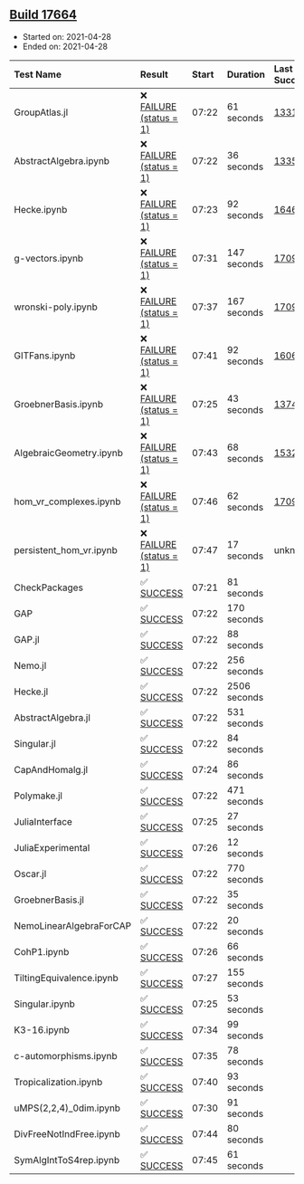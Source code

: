 ## [Build 17664](https://oscarci.mathematik.uni-kl.de/job/oscar/17664/)

* Started on: 2021-04-28
* Ended on: 2021-04-28

| Test Name    | Result | Start | Duration | Last Success | First Failure |
|:-------------|:-------|:------|:---------|:-------------|:--------------|
| GroupAtlas.jl | ❌ [FAILURE (status = 1)](https://oscarci.mathematik.uni-kl.de/job/oscar/17664/artifact/logs/build-17664/GroupAtlas.jl.log) | 07:22 | 61 seconds | [13311](https://oscarci.mathematik.uni-kl.de/job/oscar/13311/) | [13312](https://oscarci.mathematik.uni-kl.de/job/oscar/13312/) |
| AbstractAlgebra.ipynb | ❌ [FAILURE (status = 1)](https://oscarci.mathematik.uni-kl.de/job/oscar/17664/artifact/logs/build-17664/AbstractAlgebra.ipynb.log) | 07:22 | 36 seconds | [13355](https://oscarci.mathematik.uni-kl.de/job/oscar/13355/) | [13356](https://oscarci.mathematik.uni-kl.de/job/oscar/13356/) |
| Hecke.ipynb | ❌ [FAILURE (status = 1)](https://oscarci.mathematik.uni-kl.de/job/oscar/17664/artifact/logs/build-17664/Hecke.ipynb.log) | 07:23 | 92 seconds | [16463](https://oscarci.mathematik.uni-kl.de/job/oscar/16463/) | [16464](https://oscarci.mathematik.uni-kl.de/job/oscar/16464/) |
| g-vectors.ipynb | ❌ [FAILURE (status = 1)](https://oscarci.mathematik.uni-kl.de/job/oscar/17664/artifact/logs/build-17664/g-vectors.ipynb.log) | 07:31 | 147 seconds | [17099](https://oscarci.mathematik.uni-kl.de/job/oscar/17099/) | [17100](https://oscarci.mathematik.uni-kl.de/job/oscar/17100/) |
| wronski-poly.ipynb | ❌ [FAILURE (status = 1)](https://oscarci.mathematik.uni-kl.de/job/oscar/17664/artifact/logs/build-17664/wronski-poly.ipynb.log) | 07:37 | 167 seconds | [17098](https://oscarci.mathematik.uni-kl.de/job/oscar/17098/) | [17099](https://oscarci.mathematik.uni-kl.de/job/oscar/17099/) |
| GITFans.ipynb | ❌ [FAILURE (status = 1)](https://oscarci.mathematik.uni-kl.de/job/oscar/17664/artifact/logs/build-17664/GITFans.ipynb.log) | 07:41 | 92 seconds | [16068](https://oscarci.mathematik.uni-kl.de/job/oscar/16068/) | [16069](https://oscarci.mathematik.uni-kl.de/job/oscar/16069/) |
| GroebnerBasis.ipynb | ❌ [FAILURE (status = 1)](https://oscarci.mathematik.uni-kl.de/job/oscar/17664/artifact/logs/build-17664/GroebnerBasis.ipynb.log) | 07:25 | 43 seconds | [13748](https://oscarci.mathematik.uni-kl.de/job/oscar/13748/) | [13749](https://oscarci.mathematik.uni-kl.de/job/oscar/13749/) |
| AlgebraicGeometry.ipynb | ❌ [FAILURE (status = 1)](https://oscarci.mathematik.uni-kl.de/job/oscar/17664/artifact/logs/build-17664/AlgebraicGeometry.ipynb.log) | 07:43 | 68 seconds | [15322](https://oscarci.mathematik.uni-kl.de/job/oscar/15322/) | [15323](https://oscarci.mathematik.uni-kl.de/job/oscar/15323/) |
| hom_vr_complexes.ipynb | ❌ [FAILURE (status = 1)](https://oscarci.mathematik.uni-kl.de/job/oscar/17664/artifact/logs/build-17664/hom_vr_complexes.ipynb.log) | 07:46 | 62 seconds | [17099](https://oscarci.mathematik.uni-kl.de/job/oscar/17099/) | [17100](https://oscarci.mathematik.uni-kl.de/job/oscar/17100/) |
| persistent_hom_vr.ipynb | ❌ [FAILURE (status = 1)](https://oscarci.mathematik.uni-kl.de/job/oscar/17664/artifact/logs/build-17664/persistent_hom_vr.ipynb.log) | 07:47 | 17 seconds | unknown | unknown |
| CheckPackages | ✅ [SUCCESS](https://oscarci.mathematik.uni-kl.de/job/oscar/17664/artifact/logs/build-17664/CheckPackages.log) | 07:21 | 81 seconds |  |  |
| GAP | ✅ [SUCCESS](https://oscarci.mathematik.uni-kl.de/job/oscar/17664/artifact/logs/build-17664/GAP.log) | 07:22 | 170 seconds |  |  |
| GAP.jl | ✅ [SUCCESS](https://oscarci.mathematik.uni-kl.de/job/oscar/17664/artifact/logs/build-17664/GAP.jl.log) | 07:22 | 88 seconds |  |  |
| Nemo.jl | ✅ [SUCCESS](https://oscarci.mathematik.uni-kl.de/job/oscar/17664/artifact/logs/build-17664/Nemo.jl.log) | 07:22 | 256 seconds |  |  |
| Hecke.jl | ✅ [SUCCESS](https://oscarci.mathematik.uni-kl.de/job/oscar/17664/artifact/logs/build-17664/Hecke.jl.log) | 07:22 | 2506 seconds |  |  |
| AbstractAlgebra.jl | ✅ [SUCCESS](https://oscarci.mathematik.uni-kl.de/job/oscar/17664/artifact/logs/build-17664/AbstractAlgebra.jl.log) | 07:22 | 531 seconds |  |  |
| Singular.jl | ✅ [SUCCESS](https://oscarci.mathematik.uni-kl.de/job/oscar/17664/artifact/logs/build-17664/Singular.jl.log) | 07:22 | 84 seconds |  |  |
| CapAndHomalg.jl | ✅ [SUCCESS](https://oscarci.mathematik.uni-kl.de/job/oscar/17664/artifact/logs/build-17664/CapAndHomalg.jl.log) | 07:24 | 86 seconds |  |  |
| Polymake.jl | ✅ [SUCCESS](https://oscarci.mathematik.uni-kl.de/job/oscar/17664/artifact/logs/build-17664/Polymake.jl.log) | 07:22 | 471 seconds |  |  |
| JuliaInterface | ✅ [SUCCESS](https://oscarci.mathematik.uni-kl.de/job/oscar/17664/artifact/logs/build-17664/JuliaInterface.log) | 07:25 | 27 seconds |  |  |
| JuliaExperimental | ✅ [SUCCESS](https://oscarci.mathematik.uni-kl.de/job/oscar/17664/artifact/logs/build-17664/JuliaExperimental.log) | 07:26 | 12 seconds |  |  |
| Oscar.jl | ✅ [SUCCESS](https://oscarci.mathematik.uni-kl.de/job/oscar/17664/artifact/logs/build-17664/Oscar.jl.log) | 07:22 | 770 seconds |  |  |
| GroebnerBasis.jl | ✅ [SUCCESS](https://oscarci.mathematik.uni-kl.de/job/oscar/17664/artifact/logs/build-17664/GroebnerBasis.jl.log) | 07:22 | 35 seconds |  |  |
| NemoLinearAlgebraForCAP | ✅ [SUCCESS](https://oscarci.mathematik.uni-kl.de/job/oscar/17664/artifact/logs/build-17664/NemoLinearAlgebraForCAP.log) | 07:22 | 20 seconds |  |  |
| CohP1.ipynb | ✅ [SUCCESS](https://oscarci.mathematik.uni-kl.de/job/oscar/17664/artifact/logs/build-17664/CohP1.ipynb.log) | 07:26 | 66 seconds |  |  |
| TiltingEquivalence.ipynb | ✅ [SUCCESS](https://oscarci.mathematik.uni-kl.de/job/oscar/17664/artifact/logs/build-17664/TiltingEquivalence.ipynb.log) | 07:27 | 155 seconds |  |  |
| Singular.ipynb | ✅ [SUCCESS](https://oscarci.mathematik.uni-kl.de/job/oscar/17664/artifact/logs/build-17664/Singular.ipynb.log) | 07:25 | 53 seconds |  |  |
| K3-16.ipynb | ✅ [SUCCESS](https://oscarci.mathematik.uni-kl.de/job/oscar/17664/artifact/logs/build-17664/K3-16.ipynb.log) | 07:34 | 99 seconds |  |  |
| c-automorphisms.ipynb | ✅ [SUCCESS](https://oscarci.mathematik.uni-kl.de/job/oscar/17664/artifact/logs/build-17664/c-automorphisms.ipynb.log) | 07:35 | 78 seconds |  |  |
| Tropicalization.ipynb | ✅ [SUCCESS](https://oscarci.mathematik.uni-kl.de/job/oscar/17664/artifact/logs/build-17664/Tropicalization.ipynb.log) | 07:40 | 93 seconds |  |  |
| uMPS(2,2,4)_0dim.ipynb | ✅ [SUCCESS](https://oscarci.mathematik.uni-kl.de/job/oscar/17664/artifact/logs/build-17664/uMPS-2-2-4-_0dim.ipynb.log) | 07:30 | 91 seconds |  |  |
| DivFreeNotIndFree.ipynb | ✅ [SUCCESS](https://oscarci.mathematik.uni-kl.de/job/oscar/17664/artifact/logs/build-17664/DivFreeNotIndFree.ipynb.log) | 07:44 | 80 seconds |  |  |
| SymAlgIntToS4rep.ipynb | ✅ [SUCCESS](https://oscarci.mathematik.uni-kl.de/job/oscar/17664/artifact/logs/build-17664/SymAlgIntToS4rep.ipynb.log) | 07:45 | 61 seconds |  |  |

